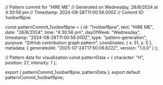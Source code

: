 // Pattern commit for "HIRE ME"
// Generated on Wednesday, 28/8/2024 at 4:30:56 pm
// Timestamp: 2024-08-28T11:00:56.000Z
// Commit ID: 1voibwf8piw

const patternCommit_1voibwf8piw = {
  id: "1voibwf8piw",
  text: "HIRE ME",
  date: "28/8/2024",
  time: "4:30:56 pm",
  dayOfWeek: "Wednesday",
  timestamp: "2024-08-28T11:00:56.000Z",
  type: "pattern-generation",
  purpose: "GitHub contribution graph pattern",
  coordinates: {
    x: 51,
    y: 5
  },
  metadata: {
    generatedAt: "2025-07-24T17:50:06.622Z",
    version: "1.0.0"
  }
};

// Pattern data for visualization
const patternData = {
  character: "H",
  position: 27,
  intensity: 1
};

export { patternCommit_1voibwf8piw, patternData };
export default patternCommit_1voibwf8piw;
